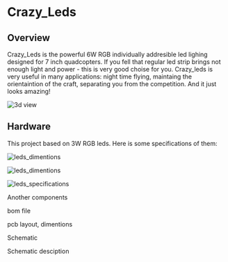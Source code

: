 
# Crazy_Leds

## Overview

Crazy_Leds is the powerful 6W RGB individually addresible led lighing designed for 7 inch quadcopters. 
If you fell that regular led strip brings not enough light and power - this is very good choise for you. 
Crazy_leds is very useful in many applications: night time flying, maintaing the orientaintion of the craft, separating you from the competition. 
And it just looks amazing! 

![3d view](https://github.com/Kiriil-Shark05/Crazy_Leds/blob/main/3D/png/main_PCB_3D_preview.png "3d view")



## Hardware

This project based on 3W RGB leds. Here is some specifications of them:

![leds_dimentions](https://github.com/Kiriil-Shark05/Crazy_Leds/blob/main/PCB/leds_specifications/leds_dimentions.PNG "leds_dimentions")

![leds_dimentions](https://github.com/Kiriil-Shark05/Crazy_Leds/blob/main/PCB/leds_specifications/leds_dimentions_improved.png "leds_dimentions")

![leds_specifications](https://github.com/Kiriil-Shark05/Crazy_Leds/blob/main/PCB/leds_specifications/leds_specifications.png "leds_specifications")

Another components

bom file

pcb layout, dimentions

Schematic

Schematic desciption